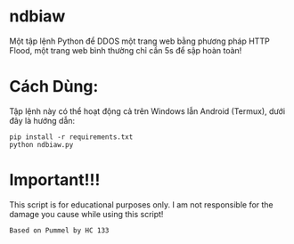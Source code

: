 # ndbiaw
Một tập lệnh Python để DDOS một trang web bằng phương pháp HTTP Flood, một trang web bình thường chỉ cần 5s để sập hoàn toàn!
# Cách Dùng:
Tập lệnh này có thể hoạt động cả trên Windows lẫn Android (Termux), dưới đây là hướng dẫn:
```
pip install -r requirements.txt
python ndbiaw.py
```
# Important!!!
This script is for educational purposes only. I am not responsible for the damage you cause while using this script!
```
Based on Pummel by HC 133
```
